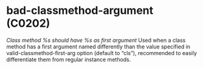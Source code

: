 # bad-classmethod-argument (C0202)

*Class method %s should have %s as first argument* Used when a class
method has a first argument named differently than the value specified
in valid-classmethod-first-arg option (default to “cls”), recommended to
easily differentiate them from regular instance methods.
